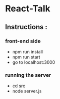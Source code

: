 # React-Talk

## Instructions :
### front-end side
- npm run install
- npm run start
- go to localhost:3000

### running the server 
- cd src
- node server.js
